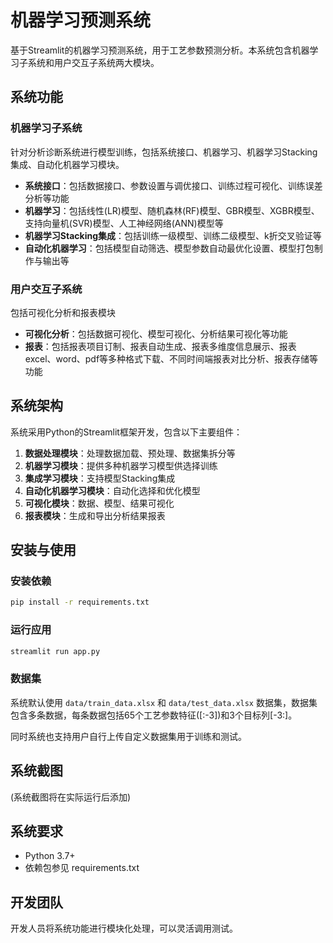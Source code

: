 # 机器学习预测系统

基于Streamlit的机器学习预测系统，用于工艺参数预测分析。本系统包含机器学习子系统和用户交互子系统两大模块。

## 系统功能

### 机器学习子系统
针对分析诊断系统进行模型训练，包括系统接口、机器学习、机器学习Stacking集成、自动化机器学习模块。

- **系统接口**：包括数据接口、参数设置与调优接口、训练过程可视化、训练误差分析等功能
- **机器学习**：包括线性(LR)模型、随机森林(RF)模型、GBR模型、XGBR模型、支持向量机(SVR)模型、人工神经网络(ANN)模型等
- **机器学习Stacking集成**：包括训练一级模型、训练二级模型、k折交叉验证等
- **自动化机器学习**：包括模型自动筛选、模型参数自动最优化设置、模型打包制作与输出等

### 用户交互子系统
包括可视化分析和报表模块

- **可视化分析**：包括数据可视化、模型可视化、分析结果可视化等功能
- **报表**：包括报表项目订制、报表自动生成、报表多维度信息展示、报表excel、word、pdf等多种格式下载、不同时间端报表对比分析、报表存储等功能

## 系统架构

系统采用Python的Streamlit框架开发，包含以下主要组件：

1. **数据处理模块**：处理数据加载、预处理、数据集拆分等
2. **机器学习模块**：提供多种机器学习模型供选择训练
3. **集成学习模块**：支持模型Stacking集成
4. **自动化机器学习模块**：自动化选择和优化模型
5. **可视化模块**：数据、模型、结果可视化
6. **报表模块**：生成和导出分析结果报表

## 安装与使用

### 安装依赖

```bash
pip install -r requirements.txt
```

### 运行应用

```bash
streamlit run app.py
```

### 数据集

系统默认使用 `data/train_data.xlsx` 和 `data/test_data.xlsx` 数据集，数据集包含多条数据，每条数据包括65个工艺参数特征([:-3])和3个目标列[-3:]。

同时系统也支持用户自行上传自定义数据集用于训练和测试。

## 系统截图

(系统截图将在实际运行后添加)

## 系统要求

- Python 3.7+
- 依赖包参见 requirements.txt

## 开发团队

开发人员将系统功能进行模块化处理，可以灵活调用测试。